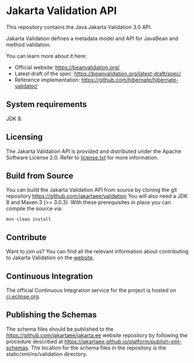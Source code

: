 # Jakarta Validation API

This repository contains the Java Jakarta Validation 3.0 API.

Jakarta Validation defines a metadata model and API for JavaBean and method validation.

You can learn more about it here:
* Official website: <https://beanvalidation.org/>
* Latest draft of the spec: <https://beanvalidation.org/latest-draft/spec/>
* Reference implementation: <https://github.com/hibernate/hibernate-validator/>

## System requirements

JDK 8.

## Licensing

The Jakarta Validation API is provided and distributed under the Apache Software License 2.0.
Refer to [license.txt](https://github.com/jakartaee/validation/blob/master/license.txt) for more information.

## Build from Source

You can build the Jakarta Validation API from source by cloning the git repository https://github.com/jakartaee/validation
You will also need a JDK 8 and Maven 3 (>= 3.0.3). With these prerequisites in place you can compile the source via:

    mvn clean install

## Contribute

Want to join us? You can find all the relevant information about contributing to Jakarta Validation on the [website](https://beanvalidation.org/contribute/).

## Continuous Integration

The official Continuous Integration service for the project is hosted on [ci.eclipse.org](https://ci.eclipse.org/validation/).

## Publishing the Schemas
The schema files should be published to the https://github.com/jakartaee/jakarta.ee website repository by following the
procedure described at https://jakartaee.github.io/platform/publish-xml-schemas. The location for
the schema files in the repository is the static/xml/ns/validation directory.

